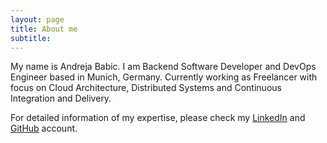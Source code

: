 ```yaml
---
layout: page
title: About me
subtitle:
---
```


My name is Andreja Babic. I am Backend Software Developer and DevOps Engineer based in Munich, Germany. Currently working as Freelancer with focus on Cloud Architecture, Distributed Systems and Continuous Integration and Delivery.

For detailed information of my expertise, please check my [LinkedIn](https://linkedin.com/in/andreja-babic-9901144) and [GitHub](https://github.com/dnabic) account.

